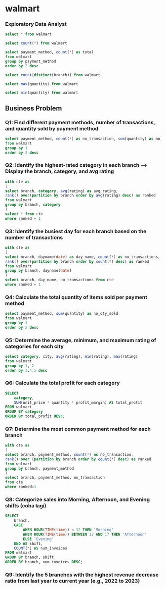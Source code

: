 # walmart

### Exploratory Data Analyst
```sql
select * from walmart

select count(*) from walmart

select payment_method, count(*) as total
from walmart
group by payment_method
order by 2 desc

select count(distinct(branch)) from walmart

select max(quantity) from walmart

select min(quantity) from walmart
```

## Business Problem

### Q1: Find different payment methods, number of transactions, and quantity sold by payment method

```sql
select payment_method, count(*) as no_transaction, sum(quantity) as no_qty_sold
from walmart
group by 1
order by 2 desc
```

### Q2: Identify the highest-rated category in each branch --> Display the branch, category, and avg rating

```sql
with cte as
(
select branch, category, avg(rating) as avg_rating,
rank() over(partition by branch order by avg(rating) desc) as ranked
from walmart
group by branch, category
)
select * from cte
where ranked = 1
```

### Q3: Identify the busiest day for each branch based on the number of transactions
```sql
with cte as
(
select branch, dayname(date) as day_name, count(*) as no_transactions,
rank() over(partition by branch order by count(*) desc) as ranked
from walmart
group by branch, dayname(date)
)
select branch, day_name, no_transactions from cte
where ranked = 1
```

### Q4: Calculate the total quantity of items sold per payment method
```sql
select payment_method, sum(quantity) as no_qty_sold
from walmart
group by 1
order by 2 desc
```

### Q5: Determine the average, minimum, and maximum rating of categories for each city
```sql
select category, city, avg(rating), min(rating), max(rating)
from walmart
group by 1, 2
order by 3,4,5 desc
```
### Q6: Calculate the total profit for each category
```sql
SELECT 
    category,
    SUM(unit_price * quantity * profit_margin) AS total_profit
FROM walmart
GROUP BY category
ORDER BY total_profit DESC;
```

### Q7: Determine the most common payment method for each branch
```sql
with cte as
(
select branch, payment_method, count(*) as no_transaction,
rank() over (partition by branch order by count(*) desc) as ranked
from walmart
group by branch, payment_method
)
select branch, payment_method, no_transaction
from cte
where ranked=1
```

### Q8: Categorize sales into Morning, Afternoon, and Evening shifts (coba lagi)
```sql
SELECT
    branch,
    CASE 
        WHEN HOUR(TIME(time)) < 12 THEN 'Morning'
        WHEN HOUR(TIME(time)) BETWEEN 12 AND 17 THEN 'Afternoon'
        ELSE 'Evening'
    END AS shift,
    COUNT(*) AS num_invoices
FROM walmart
GROUP BY branch, shift
ORDER BY branch, num_invoices DESC;
```

### Q9: Identify the 5 branches with the highest revenue decrease ratio from last year to current year (e.g., 2022 to 2023)

